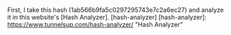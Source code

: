 First, I take this hash (1ab566b9fa5c0297295743e7c2a6ec27) and analyze it in this website's [Hash Analyzer]. [hash-analyzer]
[hash-analyzer]: https://www.tunnelsup.com/hash-analyzer/ "Hash Analyzer"
